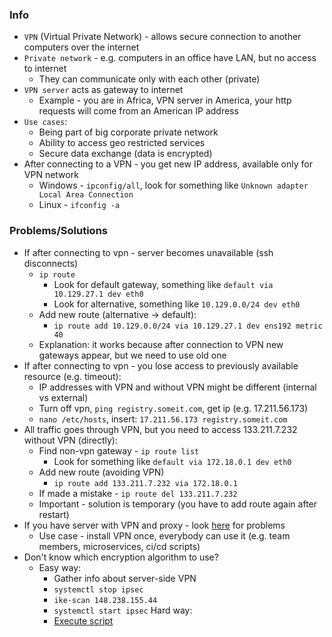 ### Info
* `VPN` (Virtual Private Network) - allows secure connection to another computers over the internet
* `Private network` - e.g. computers in an office have LAN, but no access to internet
    * They can communicate only with each other (private)
* `VPN server` acts as gateway to internet 
    * Example - you are in Africa, VPN server in America, your http requests will come from an American IP address
* `Use cases`:
    * Being part of big corporate private network
    * Ability to access geo restricted services
    * Secure data exchange (data is encrypted)
* After connecting to a VPN - you get new IP address, available only for VPN network
    * Windows - `ipconfig/all`, look for something like `Unknown adapter Local Area Connection`
    * Linux - `ifconfig -a`

### Problems/Solutions
* If after connecting to vpn - server becomes unavailable (ssh disconnects)
    * `ip route`
        * Look for default gateway, something like `default via 10.129.27.1 dev eth0`
        * Look for alternative, something like `10.129.0.0/24 dev eth0`
    * Add new route (alternative -> default):
        * `ip route add 10.129.0.0/24 via 10.129.27.1 dev ens192 metric 40`
    * Explanation: it works because after connection to VPN new gateways appear, but we need to use old one
* If after connecting to vpn - you lose access to previously available resource (e.g. timeout):
    * IP addresses with VPN and without VPN might be different (internal vs external)
    * Turn off vpn, `ping registry.someit.com`, get ip (e.g. 17.211.56.173)
    * `nano /etc/hosts`, insert: `17.211.56.173 registry.someit.com`
* All traffic goes through VPN, but you need to access 133.211.7.232 without VPN (directly):
    * Find non-vpn gateway - `ip route list`
        * Look for something like `default via 172.18.0.1 dev eth0`
    * Add new route (avoiding VPN)
        * `ip route add 133.211.7.232 via 172.18.0.1`
    * If made a mistake - `ip route del 133.211.7.232`
    * Important - solution is temporary (you have to add route again after restart)
* If you have server with VPN and proxy - look [here](../proxy/proxy.md) for problems
    * Use case - install VPN once, everybody can use it (e.g. team members, microservices, ci/cd scripts)
* Don't know which encryption algorithm to use?
    * Easy way:
        * Gather info about server-side VPN
        * `systemctl stop ipsec`
        * `ike-scan 148.238.155.44`
        * `systemctl start ipsec`
    Hard way:
        * [Execute script](https://github.com/nm-l2tp/NetworkManager-l2tp/wiki/Known-Issues#querying-vpn-server-for-its-ikev1-algorithm-proposals)

